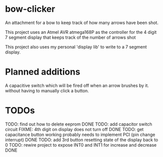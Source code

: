 # bow-clicker
An attachment for a bow to keep track of how many arrows have been shot.

This project uses an Atmel AVR atmega168P as the controller for the 4 digit 7 segment display that keeps track of the number of arrows shot

This project also uses my personal 'display lib' to write to a 7 segment display. 

# Planned additions

A capacitive switch which will be fired off when an arrow brushes by it. without having to manually click a button. 

# TODOs

   TODO: find out how to delete eeprom DONE 
   TODO: add capacitor switch circuit 
   FIXME: 4th digit on display does not turn off DONE 
   TODO: get capacitance button working probably needs to implement PCI (pin change interrupt) DONE
   TODO: add 3rd button resetting state of the display back to 0
   TODO: rewire project to expose INT0 and INT1 for increase and decrease DONE
